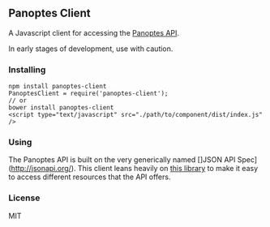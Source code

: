 ## Panoptes Client

A Javascript client for accessing the [Panoptes API](github.com/zooniverse/Panoptes).

In early stages of development, use with caution.

### Installing

```
npm install panoptes-client 
PanoptesClient = require('panoptes-client'); 
// or
bower install panoptes-client 
<script type="text/javascript" src="./path/to/component/dist/index.js" />
```

### Using

The Panoptes API is built on the very generically named []JSON API Spec](http://jsonapi.org/). This client leans heavily on [this library](github.com/brian-c/json-api-client) to make it easy to access different resources that the API offers.

### License

MIT
